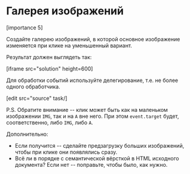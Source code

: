 # Галерея изображений

[importance 5]

Создайте галерею изображений, в которой основное изображение изменяется при клике на уменьшенный вариант.

Результат должен выглядеть так:

[iframe src="solution" height=600]

Для обработки событий используйте делегирование, т.е. не более одного обработчика.

[edit src="source" task/]

P.S. Обратите внимание -- клик может быть как на маленьком изображении `IMG`, так и на `A` вне него. При этом `event.target` будет, соответственно, либо `IMG`, либо `A`.

Дополнительно:

<ul>
<li>Если получится -- сделайте предзагрузку больших изображений, чтобы при клике они появлялись сразу.</li>
<li>Всё ли в порядке с семантической вёрсткой в HTML исходного документа? Если нет -- поправьте, чтобы было, как нужно.</li>
</ul>